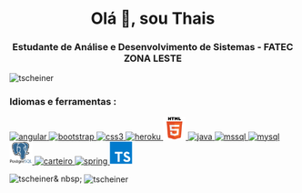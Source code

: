 <h1 align = "center"> Olá 👋, sou Thais </h1>
<h3 align = "center"> Estudante de Análise e Desenvolvimento de Sistemas - FATEC ZONA LESTE </h3>

<p align = "left"> <img src = "https://komarev.com/ghpvc/?username=tscheiner&label=Profile%20views&color=0e75b6&style=flat" alt = "tscheiner" /> </p>


<h3 align = "left"> Idiomas e ferramentas : </h3>
<p align = "left"> <a href="https://angular.io" target="_blank"> <img src = "https://angular.io/assets/images/logos/angular/angular. svg "alt =" angular "width =" 40 "height =" 40 "/> </a> <a href="https://getbootstrap.com" target="_blank"> <img src =" https: / /raw.githubusercontent.com/devicons/devicon/master/icons/bootstrap/bootstrap-plain-wordmark.svg "alt =" bootstrap "width =" 40 "height =" 40 "/> </a> <a href = "https://www.w3schools.com/css/" target = "_ blank"> <img src = "https://raw.githubusercontent.com/devicons/devicon/master/icons/css3/css3-original-wordmark .svg "alt = "css3" width = "40" height = "40" /> </a> <a href="https://heroku.com" target="_blank"> <img src = "https: // www .vectorlogo.zone / logos / heroku / heroku-icon.svg "alt =" heroku "width =" 40 "height =" 40 "/> </a> <a href =" https://www.w3.org / html / "target =" _ blank "> <img src =" https://raw.githubusercontent.com/devicons/devicon/master/icons/html5/html5-original-wordmark.svg "alt =" html5 "width = "40" height = "40" /> </a> <a href="https://camo.githubusercontent.com/e17e119d8c9bb34ac9710be65d35d52a7e04cc260476760305525204df5f34b0/68747470733a2f2f696d672e736869656c64732e696f2f62616467652f2d4a6176612d3030373339363f7374796c653d666c61742d737175617265266c6f676f3d6a617661" target="_blank"> <img src = "https://camo.githubusercontent.com/e17e119d8c9bb34ac9710be65d35d52a7e04cc260476760305525204df5f34b0/68747470733a2f2f696d672e736869656c64732e696f2f62616467652f2d4a6176612d3030373339363f7374796c653d666c61742d737175617265266c6f676f3d6a617661 "alt =" java "width =" 40 "height =" 40 "/> </a> <a href =" https: // www. microsoft.com/en-us/sql-server "target =" _ blank "> <img src =" https://www.svgrepo.com/show/303229/microsoft-sql-server-logo.svg "alt =" mssql "width =" 40 "height =" 40 "/> </a> <a href="https://www.mysql.com/" target="_blank"> <img src =" https: // raw .githubusercontent.com / devicons / devicon / master / icons / mysql / mysql-original-wordmark.svg "alt =" mysql "width =" 40 "height =" 40 "/> </a> <a href =" https : //www.postgresql.org "target ="_blank "> <img src =" https://raw.githubusercontent.com/devicons/devicon/master/icons/postgresql/postgresql-original-wordmark.svg "alt =" postgresql "width =" 40 "height =" 40 "/> </a> <a href="https://postman.com" target="_blank"> <img src =" https://www.vectorlogo.zone/logos/getpostman/getpostman-icon.svg "alt =" carteiro "width =" 40 "height =" 40 "/> </a> <a href="https://spring.io/" target="_blank"> <img src =" https: / /www.vectorlogo.zone/logos/springio/springio-icon.svg "alt =" spring "width =" 40 "height =" 40 "/> </a> <a href =" https: // www.typescriptlang.org/ "target =" _ blank "> <img src =" https://raw.githubusercontent.com/devicons/devicon/master/icons/typescript/typescript-original.svg "alt =" typescript "width =" 40 "altura =" 40 "/> </a> </p>

<p> <img align = "left" src = "https://github-readme-stats.vercel.app/api/top-langs?username=tscheiner&show_icons=true&locale=en&layout=compact" alt = "tscheiner" /> </p>

<p> & nbsp; <img align = "center" src = "https://github-readme-stats.vercel.app/api?username=tscheiner&show_icons=true&locale=en" alt = "tscheiner" /> </p>
